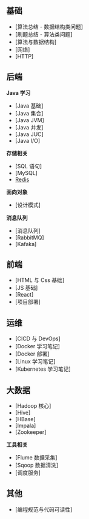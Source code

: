 ## 基础

- [算法总结 - 数据结构类问题]
- [刷题总结 - 算法类问题]
- [算法与数据结构]
- [网络]
- [HTTP]


## 后端

**Java 学习**

- [Java 基础]
- [Java 集合]
- [Java JVM]
- [Java 并发]
- [Java JUC]
- [Java I/O]



**存储相关**

- [SQL 语句]
- [MySQL]
- [Redis](./00-backend/DB-Redis.md)

**面向对象**

- [设计模式]



**消息队列**

- [消息队列]
- [RabbitMQ]
- [Kafaka]


## 前端

- [HTML 与 Css 基础]
- [JS 基础]
- [React]
- [项目部署]



## 运维

- [CICD 与 DevOps]
- [Docker 学习笔记]
- [Docker 部署]
- [Linux 学习笔记]
- [Kubernetes 学习笔记]


## 大数据

- [Hadoop 核心]
- [Hive]
- [HBase]
- [Impala]
- [Zookeeper]



**工具相关**

- [Flume 数据采集]
- [Sqoop 数据清洗]
- [调度服务]



## 其他

- [编程规范与代码可读性]
